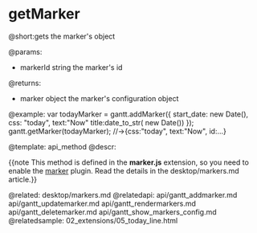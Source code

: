 getMarker
=============


@short:gets the marker's object

@params:
- markerId	string	the marker's id

@returns:
- marker	object	the marker's configuration object

@example:
var todayMarker = gantt.addMarker({
	start_date: new Date(),
    css: "today",
    text:"Now"
    title:date_to_str( new Date())
});
gantt.getMarker(todayMarker); //->{css:"today", text:"Now", id:...}

@template:	api_method
@descr:

{{note This method is defined in the **marker.js** extension, so you need to enable the [marker](desktop/extensions_list.md#verticalmarker) plugin. Read the details in the desktop/markers.md article.}}



@related:
	desktop/markers.md
@relatedapi:
	api/gantt_addmarker.md
	api/gantt_updatemarker.md
	api/gantt_rendermarkers.md
	api/gantt_deletemarker.md
    api/gantt_show_markers_config.md
@relatedsample:
	02_extensions/05_today_line.html

